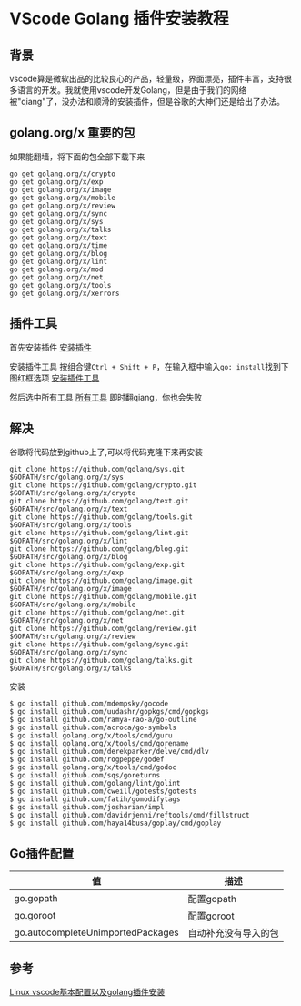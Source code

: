 # VScode Golang 插件安装教程


## 背景 
vscode算是微软出品的比较良心的产品，轻量级，界面漂亮，插件丰富，支持很多语言的开发。我就使用vscode开发Golang，但是由于我们的网络被"qiang"了，没办法和顺滑的安装插件，但是谷歌的大神们还是给出了办法。

## golang.org/x 重要的包
如果能翻墙，将下面的包全部下载下来
```
go get golang.org/x/crypto
go get golang.org/x/exp
go get golang.org/x/image
go get golang.org/x/mobile
go get golang.org/x/review
go get golang.org/x/sync
go get golang.org/x/sys
go get golang.org/x/talks
go get golang.org/x/text
go get golang.org/x/time
go get golang.org/x/blog
go get golang.org/x/lint
go get golang.org/x/mod
go get golang.org/x/net
go get golang.org/x/tools
go get golang.org/x/xerrors
```

## 插件工具
首先安装插件
[安装插件](../image/golang/vscode_plugin.png)

安装插件工具
按组合键```Ctrl + Shift + P```，在输入框中输入```go: install```找到下图红框选项
[安装插件工具](../image/golang/vscode_install.png)

然后选中所有工具
[所有工具](../image/golang/vscode_plugin_tools.png)
即时翻qiang，你也会失败


## 解决
谷歌将代码放到github上了,可以将代码克隆下来再安装
```
git clone https://github.com/golang/sys.git $GOPATH/src/golang.org/x/sys
git clone https://github.com/golang/crypto.git $GOPATH/src/golang.org/x/crypto
git clone https://github.com/golang/text.git $GOPATH/src/golang.org/x/text
git clone https://github.com/golang/tools.git $GOPATH/src/golang.org/x/tools
git clone https://github.com/golang/lint.git $GOPATH/src/golang.org/x/lint
git clone https://github.com/golang/blog.git $GOPATH/src/golang.org/x/blog
git clone https://github.com/golang/exp.git $GOPATH/src/golang.org/x/exp
git clone https://github.com/golang/image.git $GOPATH/src/golang.org/x/image
git clone https://github.com/golang/mobile.git $GOPATH/src/golang.org/x/mobile
git clone https://github.com/golang/net.git $GOPATH/src/golang.org/x/net
git clone https://github.com/golang/review.git $GOPATH/src/golang.org/x/review
git clone https://github.com/golang/sync.git $GOPATH/src/golang.org/x/sync
git clone https://github.com/golang/talks.git $GOPATH/src/golang.org/x/talks
```
安装
```
$ go install github.com/mdempsky/gocode
$ go install github.com/uudashr/gopkgs/cmd/gopkgs
$ go install github.com/ramya-rao-a/go-outline
$ go install github.com/acroca/go-symbols
$ go install golang.org/x/tools/cmd/guru
$ go install golang.org/x/tools/cmd/gorename
$ go install github.com/derekparker/delve/cmd/dlv
$ go install github.com/rogpeppe/godef
$ go install golang.org/x/tools/cmd/godoc
$ go install github.com/sqs/goreturns
$ go install github.com/golang/lint/golint
$ go install github.com/cweill/gotests/gotests
$ go install github.com/fatih/gomodifytags
$ go install github.com/josharian/impl
$ go install github.com/davidrjenni/reftools/cmd/fillstruct
$ go install github.com/haya14busa/goplay/cmd/goplay
```

## Go插件配置
|值|描述|
|--|--|
|go.gopath|配置gopath|
|go.goroot|配置goroot|
|go.autocompleteUnimportedPackages|自动补充没有导入的包|


## 参考
[Linux vscode基本配置以及golang插件安装](https://blog.csdn.net/luckytanggu/article/details/85004725)